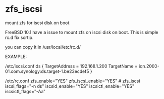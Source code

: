 zfs_iscsi
=========

mount zfs for iscsi disk on boot 

FreeBSD 10.1 have a issue to mount zfs on iscsi disk  on boot. 
This is simple rc.d fix scrtip.

you can copy it in /usr/local/etc/rc.d/

EXAMPLE:

  /etc/iscsi.conf 
    ds {
	      TargetAddress   = 192.168.1.200
	      TargetName      = iqn.2000-01.com.synology:ds.target-1.be23ecdef5
    }
    
  /etc/rc.conf
    zfs_enable="YES"
    zfs_iscsi_enable="YES"  # zfs_iscsi 
    iscsi_flags="-n ds"
    iscsid_enable="YES"
    iscsictl_enable="YES"
    iscsictl_flags="-Aa"

